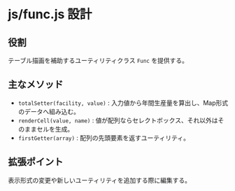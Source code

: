 # js/func.js 設計

## 役割
テーブル描画を補助するユーティリティクラス `Func` を提供する。

## 主なメソッド
- `totalSetter(facility, value)` : 入力値から年間生産量を算出し、Map形式のデータへ組み込む。
- `renderCell(value, name)` : 値が配列ならセレクトボックス、それ以外はそのままセルを生成。
- `firstGetter(array)` : 配列の先頭要素を返すユーティリティ。

## 拡張ポイント
表示形式の変更や新しいユーティリティを追加する際に編集する。
